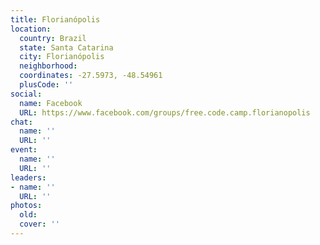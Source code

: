 ```yaml
---
title: Florianópolis
location:
  country: Brazil
  state: Santa Catarina
  city: Florianópolis
  neighborhood: 
  coordinates: -27.5973, -48.54961
  plusCode: ''
social:
  name: Facebook
  URL: https://www.facebook.com/groups/free.code.camp.florianopolis
chat:
  name: ''
  URL: ''
event:
  name: ''
  URL: ''
leaders:
- name: ''
  URL: ''
photos:
  old: 
  cover: ''
---
```


